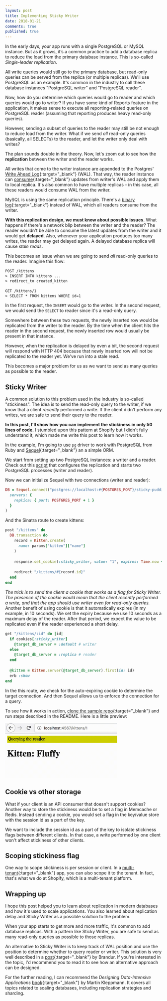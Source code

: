 ```yaml
---
layout: post
title: Implementing Sticky Writer
date: 2018-01-21
comments: true
published: true
---
```


In the early days, your app runs with a single PostgreSQL or MySQL instance. But as it grows, it’s a common practice to add a database replica to reduce the load from the primary database instance. This is so-called _Single-leader replication_.

All write queries would still go to the primary database, but read-only queries can be served from the replica (or multiple replicas). We'll use PostgreSQL as an example. It's common in the industry to call these database instances "PostgreSQL writer" and "PostgreSQL reader".

Now, how do you determine which queries would go to reader and which queries would go to writer? If you have some kind of Reports feature in the application, it makes sense to execute all reporting-related queries on PostgreSQL reader (assuming that reporting produces heavy read-only queries).

However, sending a subset of queries to the reader may still be not enough to reduce load from the writer. What if we send _all_ read-only queries (basically, all SELECTs) to the reader, and let the writer only deal with writes?

The plan sounds double in the theory. Now, let's zoom out to see how the **replication** between the writer and the reader works.

All writes that come to the writer instance are appended to the Postgres' [Write Ahead Log](https://www.postgresql.org/docs/current/static/wal-intro.html){:target="_blank"} (WAL). That way, the reader instance can [consume](https://www.postgresql.org/docs/10/static/runtime-config-replication.html){:target="_blank"} updates from writer's WAL and apply them to local replica. It's also common to have multiple replicas - in this case, all these readers would consume WAL from the writer.

MySQL is using the same replication principle. There's a [binary log](https://dev.mysql.com/doc/refman/5.7/en/binlog-replication-configuration-overview.html){:target="_blank"} instead of WAL, which all readers consume from the writer.

**With this replication design, we must know about possible issues.** What happens if there's a network blip between the writer and the reader? The reader wouldn't be able to consume the latest updates from the writer and it would get **delayed**. Also, whenever your application produces too many writes, the reader may get delayed again. A delayed database replica will cause _stale reads_.

This becomes an issue when we are going to send _all_ read-only queries to the reader. Imagine this flow:

```
POST /kittens
> INSERT INTO kittens ...
> redirect_to created_kitten

GET /kittens/1
> SELECT * FROM kittens WHERE id=1
```

In the first request, the `INSERT` would go to the writer. In the second request, we would send the `SELECT` to reader since it's a read-only query.

Somewhere between these two requests, the newly inserted row would be replicated from the writer to the reader. By the time when the client hits the reader in the second request, the newly inserted row would usually be present in that instance.

However, when the replication is delayed by even a bit, the second request will respond with HTTP 404 because that newly inserted row will not be replicated to the reader yet. We've run into a stale read.

This becomes a major problem for us as we want to send as many queries as possible to the reader.

## Sticky Writer

A common solution to this problem used in the industry is so-called "stickiness". The idea is to send the read-only query to the writer, if we know that a client _recently_ performed a write. If the client didn't perform any writes, we are safe to send their query to the reader.

**In this post, I'll show how you can implement the stickiness in only 50 lines of code.** I stumbled upon this pattern at Shopify but I didn't fully understand it, which made me write this post to learn how it works.

In the example, I'm going to use `pg` driver to work with PostgreSQL from Ruby and [Sequel](http://sequel.jeremyevans.net/){:target="_blank"} an a simple ORM.

We start from setting up two PostgreSQL instances: a writer and a reader. Check out this [script](https://github.com/kirs/sticky-pudding/blob/master/script/create_cluster) that configures the replication and starts two PostgreSQL processes (writer and reader).

Now we can initialize Sequel with two connections (writer and reader):

```ruby
DB = Sequel.connect("postgres://localhost:#{POSTGRES_PORT}/sticky-pudding",
  servers: {
    replica: { port: POSTGRES_PORT + 1 }
  }
)
```

And the Sinatra route to create kittens:

```ruby
post "/kittens" do
  DB.transaction do
    record = Kitten.create(
      name: params["kitten"]["name"]
    )

    response.set_cookie(:sticky_writer, value: "1", expires: Time.now + STICKY_TIMEOUT)

    redirect "/kittens/#{record.id}"
  end
end
```

*The trick is to send the client a cookie that works as a flag for Sticky Writer. The presence of the cookie would mean that the client recently performed a write, and that the app should use writer even for read-only queries.* Another benefit of using cookie is that it automatically expires (in my example, in 10 seconds). We set the expiry because we use 10 seconds as a maximum delay of the reader. After that period, we expect the value to be replicated even if the reader experienced a short delay.

```ruby
get "/kittens/:id" do |id|
  if cookies[:sticky_writer]
    @target_db_server = :default # writer
  else
    @target_db_server = :replica # reader
  end

  @kitten = Kitten.server(@target_db_server).first(id: id)
  erb :show
end
```

In the this route, we check for the auto-expiring cookie to determine the target connection. And then Sequel allows us to enforce the connection for a query.

To see how it works in action, [clone the sample repo](https://github.com/kirs/sticky-pudding){:target="_blank"} and run steps described in the README. Here is a little preview:

<img src="/assets/post-images/sticky-writer.gif" width="360" height="176" alt="Sticky Writer preview" style="margin: 0 auto;" />

## Cookie vs other storage

What if your client is an API consumer that doesn't support cookies? Another way to store the stickiness would be to set a flag in Memcache or Redis. Instead sending a cookie, you would set a flag in the key/value store with the session id as a part of the key.

We want to include the session id as a part of the key to isolate stickiness flags between different clients. In that case, a write performed by one client won't affect stickiness of other clients.

## Scoping stickiness flag

One way to scope stickiness is per session or client. In a [multi-tenant](https://en.wikipedia.org/wiki/Multitenancy){:target="_blank"} app, you can also scope it to the tenant. In fact, that's what we do at Shopify, which is a multi-tenant platform.

## Wrapping up

I hope this post helped you to learn about replication in modern databases and how it's used to scale applications. You also learned about replication delay and Sticky Writer as a possible solution to the problem.

When your app starts to get more and more traffic, it's common to add database replicas. With a pattern like Sticky Writer, you are safe to send as many read-only queries as possible to those replicas.

An alternative to Sticky Writer is to keep track of WAL position and use the position to determine whether to query reader or writer. This solution is very well described in a [post](https://brandur.org/postgres-reads){:target="_blank"} by Brandur. If you're interested in the topic, I'd recommend you to read it to see how an alternative approach can be designed.

For the further reading, I can recommend the _Designing Data-Intensive Applications_ [book](https://dataintensive.net/){:target="_blank"} by Martin Kleppmann. It covers all topics related to scaling databases, including replication strategies and sharding.
